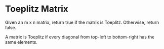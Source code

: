 # Toeplitz Matrix
Given an m x n matrix, return true if the matrix is Toeplitz. Otherwise, return false.

A matrix is Toeplitz if every diagonal from top-left to bottom-right has the same elements.

